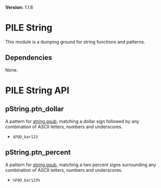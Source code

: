 **Version:** 1.1.6

# PILE String

This module is a dumping ground for string functions and patterns.


## Dependencies

None.


# PILE String API

## pString.ptn_dollar

A pattern for [string.gsub](https://www.lua.org/manual/5.1/manual.html#pdf-string.gsub), matching a dollar sign followed by any combination of ASCII letters, numbers and underscores.

* `$FOO_bar123`


## pString.ptn_percent

A pattern for [string.gsub](https://www.lua.org/manual/5.1/manual.html#pdf-string.gsub), matching a two percent signs surrounding any combination of ASCII letters, numbers and underscores.

* `%FOO_bar123%`
